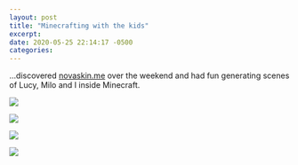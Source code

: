 ```yaml
---
layout: post
title: "Minecrafting with the kids"
excerpt: 
date: 2020-05-25 22:14:17 -0500
categories: 
---
```


...discovered [novaskin.me](https://minecraft.novaskin.me/wallpapers) over the weekend and had fun generating scenes of Lucy, Milo and I inside Minecraft.

![]({{site.url}}/assets/2020/05/mc-3-1.png)

![]({{site.url}}/assets/2020/05/mc-3-2.png)

![]({{site.url}}/assets/2020/05/mc-3-3.png)

![]({{site.url}}/assets/2020/05/mc-3-4.png)
